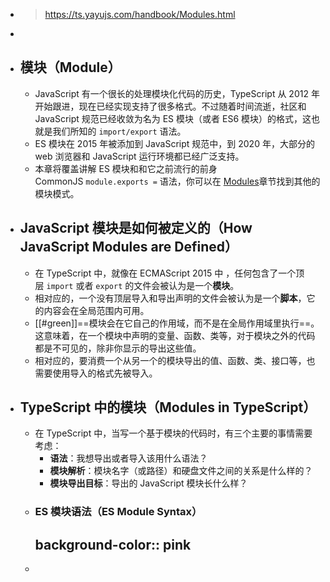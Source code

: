 - > https://ts.yayujs.com/handbook/Modules.html
-
- ## 模块（Module）
	- JavaScript 有一个很长的处理模块化代码的历史，TypeScript 从 2012 年开始跟进，现在已经实现支持了很多格式。不过随着时间流逝，社区和 JavaScript 规范已经收敛为名为 ES 模块（或者 ES6 模块）的格式，这也就是我们所知的 `import/export` 语法。
	- ES 模块在 2015 年被添加到 JavaScript 规范中，到 2020 年，大部分的 web 浏览器和 JavaScript 运行环境都已经广泛支持。
	- 本章将覆盖讲解 ES 模块和和它之前流行的前身 CommonJS `module.exports =` 语法，你可以在 [Modules](https://www.typescriptlang.org/docs/handbook/modules.html)章节找到其他的模块模式。
- ## JavaScript 模块是如何被定义的（How JavaScript Modules are Defined）
	- 在 TypeScript 中，就像在 ECMAScript 2015 中 ，任何包含了一个顶层 `import` 或者 `export` 的文件会被认为是一个**模块**。
	- 相对应的，一个没有顶层导入和导出声明的文件会被认为是一个**脚本**，它的内容会在全局范围内可用。
	- [[#green]]==模块会在它自己的作用域，而不是在全局作用域里执行==。这意味着，在一个模块中声明的变量、函数、类等，对于模块之外的代码都是不可见的，除非你显示的导出这些值。
	- 相对应的，要消费一个从另一个的模块导出的值、函数、类、接口等，也需要使用导入的格式先被导入。
- ## TypeScript 中的模块（Modules in TypeScript）
	- 在 TypeScript 中，当写一个基于模块的代码时，有三个主要的事情需要考虑：
		- **语法**：我想导出或者导入该用什么语法？
		- **模块解析**：模块名字（或路径）和硬盘文件之间的关系是什么样的？
		- **模块导出目标**：导出的 JavaScript 模块长什么样？
	- ### ES 模块语法（ES Module Syntax）
	  background-color:: pink
		-
	-